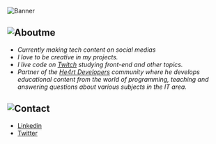 ![Banner](https://i.imgur.com/57LbnYe.png)

## ![Aboutme](https://i.imgur.com/m15HBrw.gif)

- *Currently making tech content on social medias*
- *I love to be creative in my projects.*
- *I live code on [Twitch](https://www.twitch.tv/moov_) studying front-end and other topics.*
- *Partner of the [He4rt Developers](https://discord.io/he4rt) community where he develops educational content from the world of programming, teaching and answering questions about various subjects in the IT area.*

## ![Contact](https://i.imgur.com/ocBh28K.gif)
- [Linkedin](https://www.linkedin.com/in/mateusmoov/)
- [Twitter](https://twitter.com/mateusmoov)
